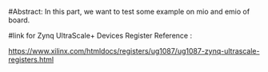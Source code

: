 #Abstract:
In this part, we want to test some example on mio and emio of board.

#link for Zynq UltraScale+ Devices Register Reference :

https://www.xilinx.com/htmldocs/registers/ug1087/ug1087-zynq-ultrascale-registers.html
